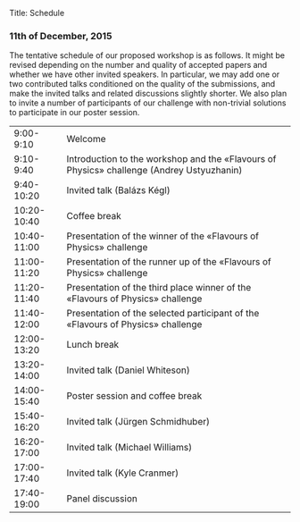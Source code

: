 Title: Schedule


<h3>11th of December, 2015</h3>
The tentative schedule of our proposed workshop is as follows. It might be revised depending on the number and quality of accepted papers and whether we have other invited speakers. In particular, we may add one or two contributed talks conditioned on the quality of the submissions, and make the invited talks and related discussions slightly shorter. We also plan to invite a number of participants of our challenge with non-trivial solutions to participate in our poster session.


<table class="table table-striped">
    <tr>
        <td>9:00-9:10</td>
        <td>Welcome</td>
    </tr>
    <tr>
        <td>9:10-9:40</td>
        <td>Introduction to the workshop and the «Flavours of Physics»  challenge (Andrey Ustyuzhanin)</td>
    </tr>
    <tr>
        <td>9:40-10:20</td>
        <td>Invited talk (Balázs Kégl)</td>
    </tr>
    <tr>
        <td>10:20-10:40</td>
        <td>Coffee break</td>
    </tr>
    <tr>
        <td>10:40-11:00</td>
        <td>Presentation of the winner of the «Flavours of Physics»  challenge</td>
    </tr>
    <tr>
        <td>11:00-11:20</td>
        <td>Presentation of the runner up of the «Flavours of Physics»  challenge</td>
    </tr>
    <tr>
        <td>11:20-11:40</td>
        <td>Presentation of the third place winner of the «Flavours of Physics» challenge</td>
    </tr>
    <tr>
        <td>11:40-12:00</td>
        <td>Presentation of the selected participant of the «Flavours of Physics» challenge</td>
    </tr>
    <tr>
        <td>12:00-13:20</td>
        <td>Lunch break</td>
    </tr>
    <tr>
        <td>13:20-14:00</td>
        <td>Invited talk (Daniel Whiteson)</td>
    </tr>
    <tr>
        <td>14:00-15:40</td>
        <td>Poster session and coffee break</td>
    </tr>
    <tr>
        <td>15:40-16:20</td>
        <td>Invited talk (Jürgen Schmidhuber)</td>
    </tr>
    <tr>
        <td>16:20-17:00</td>
        <td>Invited talk (Michael Williams)</td>
    </tr>
    <tr>
        <td>17:00-17:40</td>
        <td>Invited talk (Kyle Cranmer)</td>
    </tr>
    <tr>
        <td>17:40-19:00</td>
        <td>Panel discussion</td>
    </tr>

</table>